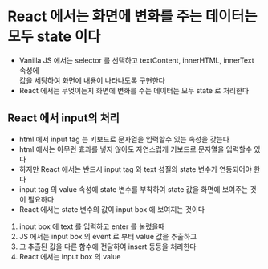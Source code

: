 # React 에서는 화면에 변화를 주는 데이터는 모두 state 이다

- Vanilla JS 에서는 selector 를 선택하고 textContent, innerHTML, innerText 속성에  
  값을 세팅하여 화면에 내용이 나타나도록 구현한다
- React 에서는 무엇이든지 화면에 변화를 주는 데이터는 모두 state 로 처리한다

## React 에서 input의 처리

- html 에서 input tag 는 키보드로 문자열을 입력할수 있는 속성을 갖는다
- html 에서는 아무런 효과를 넣지 않아도 자연스럽게 키보드로 문자열을 입력할수 있다
- 하지만 React 에서는 반드시 input tag 와 text 성질의 state 변수가 연동되어야 한다
- input tag 의 value 속성에 state 변수를 부착하여 state 값을 화면에 보여주는 것이 필요하다
- React 에서는 state 변수의 값이 input box 에 보여지는 것이다

1. input box 에 text 를 입력하고 enter 를 눌렀을때
2. JS 에서는 input box 의 event 로 부터 value 값을 추출하고
3. 그 추출된 값을 다른 함수에 전달하여 insert 등등을 처리한다
4. React 에서는 input box 의 value
